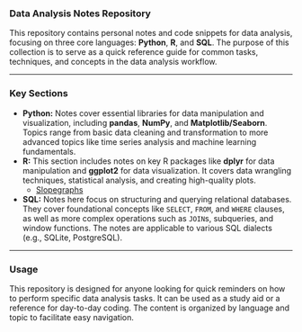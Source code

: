 ### **Data Analysis Notes Repository**

This repository contains personal notes and code snippets for data analysis, focusing on three core languages: **Python**, **R**, and **SQL**. The purpose of this collection is to serve as a quick reference guide for common tasks, techniques, and concepts in the data analysis workflow.

---

### **Key Sections**

* **Python:** Notes cover essential libraries for data manipulation and visualization, including **pandas**, **NumPy**, and **Matplotlib/Seaborn**. Topics range from basic data cleaning and transformation to more advanced topics like time series analysis and machine learning fundamentals.
* **R:** This section includes notes on key R packages like **dplyr** for data manipulation and **ggplot2** for data visualization. It covers data wrangling techniques, statistical analysis, and creating high-quality plots.
  * [Slopegraphs](https://github.com/DavidRommel/Notes/tree/main/R_Slopegraphs/README.md)
* **SQL:** Notes here focus on structuring and querying relational databases. They cover foundational concepts like `SELECT`, `FROM`, and `WHERE` clauses, as well as more complex operations such as `JOIN`s, subqueries, and window functions. The notes are applicable to various SQL dialects (e.g., SQLite, PostgreSQL).

---

### **Usage**

This repository is designed for anyone looking for quick reminders on how to perform specific data analysis tasks. It can be used as a study aid or a reference for day-to-day coding. The content is organized by language and topic to facilitate easy navigation.
